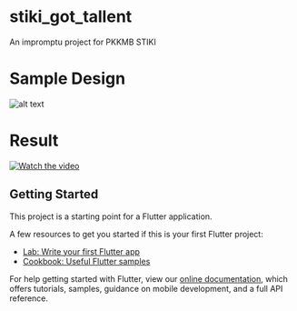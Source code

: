 # stiki_got_tallent

An impromptu project for PKKMB STIKI 

# Sample Design 
![alt text](https://raw.githubusercontent.com/yanmastra/stikigottallent/master/sample_design.png?raw=true)

# Result 
[![Watch the video](https://raw.githubusercontent.com/yanmastra/stikigottallent/master/Screen%20Shot%202021-09-15%20at%2000.21.32.png)](https://raw.githubusercontent.com/yanmastra/stikigottallent/master/result.mov)

## Getting Started

This project is a starting point for a Flutter application.

A few resources to get you started if this is your first Flutter project:

- [Lab: Write your first Flutter app](https://flutter.dev/docs/get-started/codelab)
- [Cookbook: Useful Flutter samples](https://flutter.dev/docs/cookbook)

For help getting started with Flutter, view our
[online documentation](https://flutter.dev/docs), which offers tutorials,
samples, guidance on mobile development, and a full API reference.
